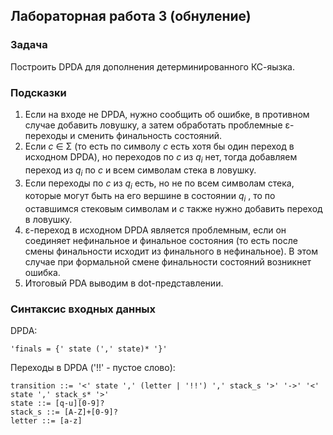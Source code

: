 ## Лабораторная работа 3 (обнуление)
### Задача
Построить DPDA для дополнения детерминированного КС-яызка.

### Подсказки
1. Если на входе не DPDA, нужно сообщить об ошибке, в противном случае добавить ловушку, а затем обработать проблемные ε-переходы и сменить финальность состояний.
2. Если $c$ ∈ Σ (то есть по символу $c$ есть хотя бы один переход в исходном DPDA), но переходов по $c$ из $q_i$ нет, тогда добавляем переход из $q_i$ по $c$ и всем символам стека в ловушку.
3. Если переходы по $c$ из $q_i$ есть, но не по всем символам стека, которые могут быть на его вершине в состоянии $q_i$ , то по оставшимся стековым символам и $c$ также нужно добавить переход в ловушку.
4. ε-переход в исходном DPDA является проблемным, если он соединяет нефинальное и финальное состояния (то есть после смены финальности исходит из финального в нефинальное). В этом случае при формальной смене финальности состояний возникнет ошибка.
5. Итоговый PDA выводим в dot-представлении.

### Синтаксис входных данных
DPDA:
```
'finals = {' state (',' state)* '}'
```

Переходы в DPDA ('!!' - пустое слово):
```
transition ::= '<' state ',' (letter | '!!') ',' stack_s '>' '->' '<' state ',' stack_s* '>'
state ::= [q-u][0-9]?
stack_s ::= [A-Z]+[0-9]?
letter ::= [a-z]
```